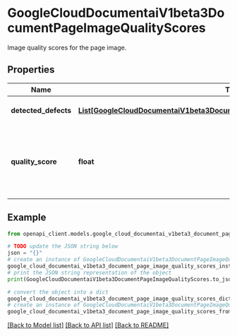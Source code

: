 # GoogleCloudDocumentaiV1beta3DocumentPageImageQualityScores

Image quality scores for the page image.

## Properties

Name | Type | Description | Notes
------------ | ------------- | ------------- | -------------
**detected_defects** | [**List[GoogleCloudDocumentaiV1beta3DocumentPageImageQualityScoresDetectedDefect]**](GoogleCloudDocumentaiV1beta3DocumentPageImageQualityScoresDetectedDefect.md) | A list of detected defects. | [optional] 
**quality_score** | **float** | The overall quality score. Range &#x60;[0, 1]&#x60; where &#x60;1&#x60; is perfect quality. | [optional] 

## Example

```python
from openapi_client.models.google_cloud_documentai_v1beta3_document_page_image_quality_scores import GoogleCloudDocumentaiV1beta3DocumentPageImageQualityScores

# TODO update the JSON string below
json = "{}"
# create an instance of GoogleCloudDocumentaiV1beta3DocumentPageImageQualityScores from a JSON string
google_cloud_documentai_v1beta3_document_page_image_quality_scores_instance = GoogleCloudDocumentaiV1beta3DocumentPageImageQualityScores.from_json(json)
# print the JSON string representation of the object
print(GoogleCloudDocumentaiV1beta3DocumentPageImageQualityScores.to_json())

# convert the object into a dict
google_cloud_documentai_v1beta3_document_page_image_quality_scores_dict = google_cloud_documentai_v1beta3_document_page_image_quality_scores_instance.to_dict()
# create an instance of GoogleCloudDocumentaiV1beta3DocumentPageImageQualityScores from a dict
google_cloud_documentai_v1beta3_document_page_image_quality_scores_from_dict = GoogleCloudDocumentaiV1beta3DocumentPageImageQualityScores.from_dict(google_cloud_documentai_v1beta3_document_page_image_quality_scores_dict)
```
[[Back to Model list]](../README.md#documentation-for-models) [[Back to API list]](../README.md#documentation-for-api-endpoints) [[Back to README]](../README.md)


